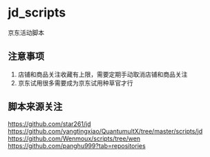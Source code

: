 # jd_scripts
京东活动脚本

## 注意事项
1. 店铺和商品关注收藏有上限，需要定期手动取消店铺和商品关注
2. 京东试用很多需要成为京东试用种草官才行

## 脚本来源关注
https://github.com/star261/jd  
https://github.com/yangtingxiao/QuantumultX/tree/master/scripts/jd  
https://github.com/Wenmoux/scripts/tree/wen  
https://github.com/panghu999?tab=repositories  

